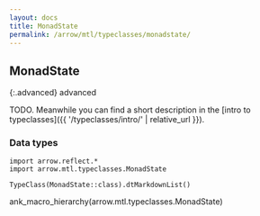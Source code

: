 ```yaml
---
layout: docs
title: MonadState
permalink: /arrow/mtl/typeclasses/monadstate/
---
```


## MonadState

{:.advanced}
advanced

TODO. Meanwhile you can find a short description in the [intro to typeclasses]({{ '/typeclasses/intro/' | relative_url }}).


### Data types

```kotlin:ank:replace
import arrow.reflect.*
import arrow.mtl.typeclasses.MonadState

TypeClass(MonadState::class).dtMarkdownList()
```

ank_macro_hierarchy(arrow.mtl.typeclasses.MonadState)

